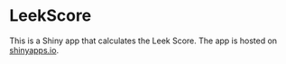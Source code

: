# LeekScore
This is a Shiny app that calculates the Leek Score. The app is hosted on [shinyapps.io](https://patrickbarta.shinyapps.io/LeekScore/).
